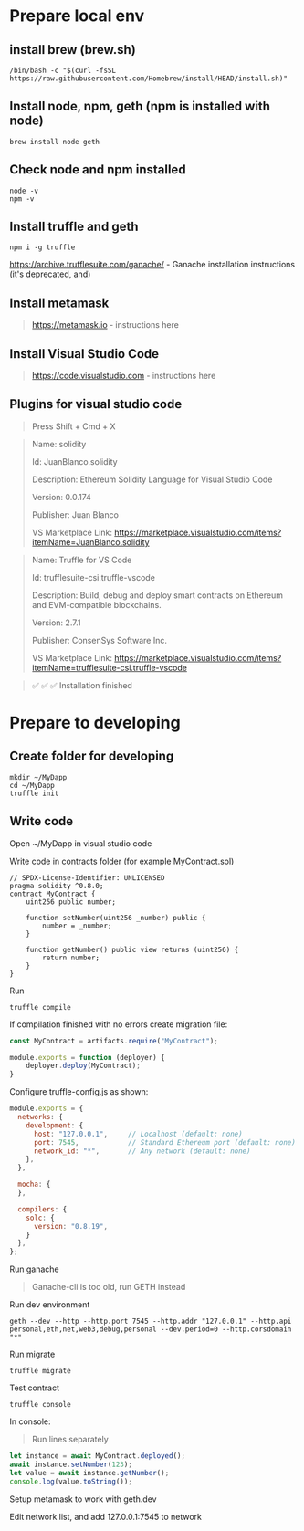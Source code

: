 # Prepare local env

## install brew (brew.sh)
```shell
/bin/bash -c "$(curl -fsSL https://raw.githubusercontent.com/Homebrew/install/HEAD/install.sh)"
```

## Install node, npm, geth (npm is installed with node)

```shell
brew install node geth
```

## Check node and npm installed
```shell
node -v
npm -v
```

## Install truffle and geth
```shell
npm i -g truffle
```
https://archive.trufflesuite.com/ganache/ - Ganache installation instructions (it's deprecated, and)

## Install metamask

> https://metamask.io - instructions here

## Install Visual Studio Code

> https://code.visualstudio.com - instructions here

## Plugins for visual studio code

> Press Shift + Cmd + X

> Name: solidity
>
> Id: JuanBlanco.solidity
>
> Description: Ethereum Solidity Language for Visual Studio Code
>
> Version: 0.0.174
>
> Publisher: Juan Blanco
>
> VS Marketplace Link: https://marketplace.visualstudio.com/items?itemName=JuanBlanco.solidity

> Name: Truffle for VS Code
>
> Id: trufflesuite-csi.truffle-vscode
>
> Description: Build, debug and deploy smart contracts on Ethereum and EVM-compatible blockchains.
>
> Version: 2.7.1
>
> Publisher: ConsenSys Software Inc.
>
> VS Marketplace Link: https://marketplace.visualstudio.com/items?itemName=trufflesuite-csi.truffle-vscode

> ✅ ✅ ✅ Installation finished


# Prepare to developing

## Create folder for developing
```shell
mkdir ~/MyDapp
cd ~/MyDapp
truffle init
```

## Write code

Open ~/MyDapp in visual studio code

Write code in contracts folder (for example MyContract.sol)

```solidity
// SPDX-License-Identifier: UNLICENSED
pragma solidity ^0.8.0;
contract MyContract {
    uint256 public number;

    function setNumber(uint256 _number) public {
        number = _number;
    }

    function getNumber() public view returns (uint256) {
        return number;
    }
}
```
Run 

```shell
truffle compile
```

If compilation finished with no errors create migration file:

```javascript
const MyContract = artifacts.require("MyContract");

module.exports = function (deployer) {
    deployer.deploy(MyContract);
}
```

Configure truffle-config.js as shown:

```javascript
module.exports = {
  networks: {
    development: {
      host: "127.0.0.1",     // Localhost (default: none)
      port: 7545,            // Standard Ethereum port (default: none)
      network_id: "*",       // Any network (default: none)
    },
  },

  mocha: {
  },

  compilers: {
    solc: {
      version: "0.8.19",
    }
  },
};

```
Run ganache 

> Ganache-cli is too old, run GETH instead

Run dev environment

```shell
geth --dev --http --http.port 7545 --http.addr "127.0.0.1" --http.api personal,eth,net,web3,debug,personal --dev.period=0 --http.corsdomain "*"
```

Run migrate 

```shell
truffle migrate
```

Test contract

```shell
truffle console
```

In console:
> Run lines separately
```javascript
let instance = await MyContract.deployed();
await instance.setNumber(123);
let value = await instance.getNumber();
console.log(value.toString());
```

Setup metamask to work with geth.dev

Edit network list, and add 127.0.0.1:7545 to network
